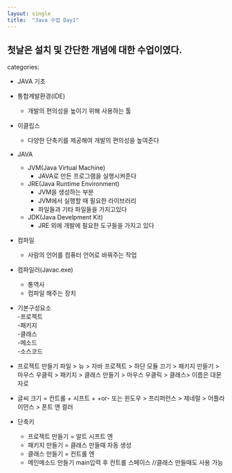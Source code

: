 ```yaml
---
layout: single
title:  "Java 수업 Day1"
---
```

## 첫날은 설치 및 간단한 개념에 대한 수업이였다.
categories:
  - JAVA 기초

* 통합계발환경(IDE)  <br/>
  * 개발의 편의성을 높이기 위해 사용하는 툴

* 이클립스<br/>
   *	다양한 단축키를 제공해여 개발의 편의성을 높여준다


* JAVA
  * JVM(Java Virtual Machine)<br/>
    * JAVA로 만든 프로그램을 실행시켜준다<br/>
  * JRE(Java Runtime Environment)<br/>
    * JVM을 생성하는 부분<br/>
    * JVM에서 실행할 때 필요한 라이브러리<br/>
    * 파일들과 기타 파일들을 가지고있다<br/>
  * JDK(Java Develpment Kit)<br/>
    * JRE 외에 개발에 필요한 도구들을 가지고 있다

* 컴파일<br/>
   *	사람의 언어를 컴퓨터 언어로 바꿔주는 작업

* 컴파일러(Javac.exe)<br/>
   *	통역사<br/>
   *	컴파일 해주는 장치

* 기본구성요소<br/>
   -프로젝트<br/>
   	-패키지<br/>
	   	-클래스<br/>
	   		-메소드<br/>
		   		-소스코드

* 프로젝트 만들기 파일 > 뉴 > 자바 프로젝트 > 하단 모듈 끄기 > 
패키지 만들기 > 마우스 우클릭 > 패키지 > 클래스 만들기 > 마우스 우클릭 > 클래스> 이름은 대문자로

* 글씨 크기 = 컨트롤 + 시프트 + +or-
또는 윈도우 > 프리퍼런스 > 제네럴 > 어플라이먼스 > 폰트 앤 컬러


* 단축키
  * 프로젝트 만들기 = 알트 시프트 엔
  * 패키지 만들기 = 클래스 만들때 자동 생성
  * 클래스 만들기 = 컨트롤 엔
  * 메인메소드 만들기 main입력 후 컨트롤 스페이스 //클래스 만들때도 사용 가능 


